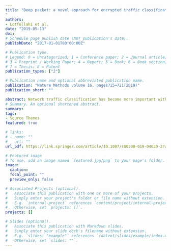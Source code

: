 ```yaml
---
title: "Deep packet: a novel approach for encrypted traffic classification using deep learning
"
authors:
- Lotfollahi et al.
date: "2019-05-13"
doi: 
# Schedule page publish date (NOT publication's date).
publishDate: "2017-01-01T00:00:00Z"

# Publication type.
# Legend: 0 = Uncategorized; 1 = Conference paper; 2 = Journal article;
# 3 = Preprint / Working Paper; 4 = Report; 5 = Book; 6 = Book section;
# 7 = Thesis; 8 = Patent
publication_types: ["2"]

# Publication name and optional abbreviated publication name.
publication: "Nature Methods volume 16, pages715–721(2019)"
publication_short: ""

abstract: Network traffic classification has become more important with the rapid growth of Internet and online applications. Numerous studies have been done on this topic which have led to many different approaches. Most of these approaches use predefined features extracted by an expert in order to classify network traffic. In contrast, in this study, we propose a deep learning-based approach which integrates both feature extraction and classification phases into one system. Our proposed scheme, called “Deep Packet,” can handle both traffic characterization in which the network traffic is categorized into major classes (e.g., FTP and P2P) and application identification in which identifying end-user applications (e.g., BitTorrent and Skype) is desired. Contrary to most of the current methods, Deep Packet can identify encrypted traffic and also distinguishes between VPN and non-VPN network traffic. The Deep Packet framework employs two deep neural network structures, namely stacked autoencoder (SAE) and convolution neural network (CNN) in order to classify network traffic. Our experiments show that the best result is achieved when Deep Packet uses CNN as its classification model where it achieves recall of 0.98 in application identification task and 0.94 in traffic categorization task. To the best of our knowledge, Deep Packet outperforms all of the proposed classification methods on UNB ISCX VPN-nonVPN dataset.
# Summary. An optional shortened abstract.
summary:
tags:
- Source Themes
featured: true

# links:
# - name: ""
#   url: ""
url_pdf: https://link.springer.com/article/10.1007/s00500-019-04030-2?wt_mc=Internal.Event.1.SEM.ArticleAuthorOnlineFirst

# Featured image
# To use, add an image named `featured.jpg/png` to your page's folder. 
image:
  caption: 
  focal_point: ""
  preview_only: false

# Associated Projects (optional).
#   Associate this publication with one or more of your projects.
#   Simply enter your project's folder or file name without extension.
#   E.g. `internal-project` references `content/project/internal-project/index.md`.
#   Otherwise, set `projects: []`.
projects: []

# Slides (optional).
#   Associate this publication with Markdown slides.
#   Simply enter your slide deck's filename without extension.
#   E.g. `slides: "example"` references `content/slides/example/index.md`.
#   Otherwise, set `slides: ""`.
---
```


